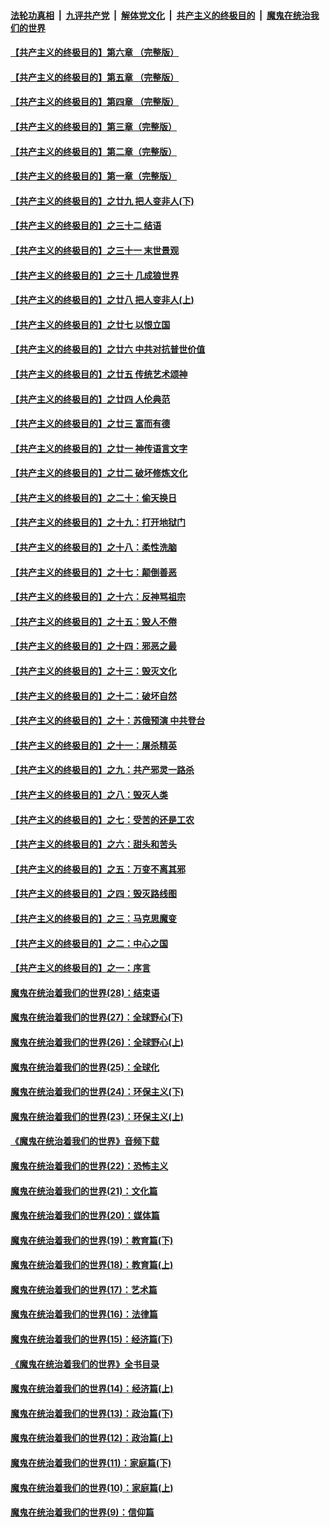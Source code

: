 ####  [法轮功真相](../../../../basic/blob/master/README.md?t=06120201) &nbsp;|&nbsp; [九评共产党](../../../../9ping.md/blob/master/README.md?t=06120201) &nbsp;|&nbsp; [解体党文化](../../../../jtdwh.md/blob/master/README.md?t=06120201)  &nbsp;|&nbsp; [共产主义的终极目的](../../../../gczydzjmd.md/blob/master/README.md?t=06120201) &nbsp;|&nbsp; [魔鬼在统治我们的世界](../../../../mgztzwmdsj.md/blob/master/README.md?t=06120201) 

#### [【共产主义的终极目的】第六章 （完整版）](../pages/nsc422/n11428913.md?t=06120201) 

#### [【共产主义的终极目的】第五章 （完整版）](../pages/nsc422/n11428912.md?t=06120201) 

#### [【共产主义的终极目的】第四章 （完整版）](../pages/nsc422/n11428907.md?t=06120201) 

#### [【共产主义的终极目的】第三章（完整版）](../pages/nsc422/n11428848.md?t=06120201) 

#### [【共产主义的终极目的】第二章（完整版）](../pages/nsc422/n11428831.md?t=06120201) 

#### [【共产主义的终极目的】第一章（完整版）](../pages/nsc422/n11417651.md?t=06120201) 

#### [【共产主义的终极目的】之廿九 把人变非人(下)](../pages/nsc422/n11344140.md?t=06120201) 

#### [【共产主义的终极目的】之三十二 结语](../pages/nsc422/n11360535.md?t=06120201) 

#### [【共产主义的终极目的】之三十一 末世景观](../pages/nsc422/n11351129.md?t=06120201) 

#### [【共产主义的终极目的】之三十 几成狼世界](../pages/nsc422/n11348280.md?t=06120201) 

#### [【共产主义的终极目的】之廿八 把人变非人(上)](../pages/nsc422/n11340492.md?t=06120201) 

#### [【共产主义的终极目的】之廿七 以恨立国](../pages/nsc422/n11336944.md?t=06120201) 

#### [【共产主义的终极目的】之廿六 中共对抗普世价值](../pages/nsc422/n11324785.md?t=06120201) 

#### [【共产主义的终极目的】之廿五 传统艺术颂神](../pages/nsc422/n11296396.md?t=06120201) 

#### [【共产主义的终极目的】之廿四 人伦典范](../pages/nsc422/n11296397.md?t=06120201) 

#### [【共产主义的终极目的】之廿三 富而有德](../pages/nsc422/n11283598.md?t=06120201) 

#### [【共产主义的终极目的】之廿一 神传语言文字](../pages/nsc422/n11263265.md?t=06120201) 

#### [【共产主义的终极目的】之廿二 破坏修炼文化](../pages/nsc422/n11245728.md?t=06120201) 

#### [【共产主义的终极目的】之二十：偷天换日](../pages/nsc422/n11238846.md?t=06120201) 

#### [【共产主义的终极目的】之十九：打开地狱门](../pages/nsc422/n11206376.md?t=06120201) 

#### [【共产主义的终极目的】之十八：柔性洗脑](../pages/nsc422/n11199994.md?t=06120201) 

#### [【共产主义的终极目的】之十七：颠倒善恶](../pages/nsc422/n11179782.md?t=06120201) 

#### [【共产主义的终极目的】之十六：反神骂祖宗](../pages/nsc422/n11166798.md?t=06120201) 

#### [【共产主义的终极目的】之十五：毁人不倦](../pages/nsc422/n11166792.md?t=06120201) 

#### [【共产主义的终极目的】之十四：邪恶之最](../pages/nsc422/n11150249.md?t=06120201) 

#### [【共产主义的终极目的】之十三：毁灭文化](../pages/nsc422/n11135227.md?t=06120201) 

#### [【共产主义的终极目的】之十二：破坏自然](../pages/nsc422/n11135214.md?t=06120201) 

#### [【共产主义的终极目的】之十：苏俄预演 中共登台](../pages/nsc422/n11118424.md?t=06120201) 

#### [【共产主义的终极目的】之十一：屠杀精英](../pages/nsc422/n11118442.md?t=06120201) 

#### [【共产主义的终极目的】之九：共产邪灵一路杀](../pages/nsc422/n11114139.md?t=06120201) 

#### [【共产主义的终极目的】之八：毁灭人类](../pages/nsc422/n11108503.md?t=06120201) 

#### [【共产主义的终极目的】之七：受苦的还是工农](../pages/nsc422/n11101809.md?t=06120201) 

#### [【共产主义的终极目的】之六：甜头和苦头](../pages/nsc422/n11096971.md?t=06120201) 

#### [【共产主义的终极目的】之五：万变不离其邪](../pages/nsc422/n11091285.md?t=06120201) 

#### [【共产主义的终极目的】之四：毁灭路线图](../pages/nsc422/n11086284.md?t=06120201) 

#### [【共产主义的终极目的】之三：马克思魔变](../pages/nsc422/n11061941.md?t=06120201) 

#### [【共产主义的终极目的】之二：中心之国](../pages/nsc422/n11047728.md?t=06120201) 

#### [【共产主义的终极目的】之一：序言](../pages/nsc422/n11086077.md?t=06120201) 

#### [魔鬼在统治着我们的世界(28)：结束语](../pages/nsc422/n10936246.md?t=06120201) 

#### [魔鬼在统治着我们的世界(27)：全球野心(下)](../pages/nsc422/n10928319.md?t=06120201) 

#### [魔鬼在统治着我们的世界(26)：全球野心(上)](../pages/nsc422/n10900318.md?t=06120201) 

#### [魔鬼在统治着我们的世界(25)：全球化](../pages/nsc422/n10788205.md?t=06120201) 

#### [魔鬼在统治着我们的世界(24)：环保主义(下)](../pages/nsc422/n10695307.md?t=06120201) 

#### [魔鬼在统治着我们的世界(23)：环保主义(上)](../pages/nsc422/n10688613.md?t=06120201) 

#### [《魔鬼在统治着我们的世界》音频下载](../pages/nsc422/n10635553.md?t=06120201) 

#### [魔鬼在统治着我们的世界(22)：恐怖主义](../pages/nsc422/n10614727.md?t=06120201) 

#### [魔鬼在统治着我们的世界(21)：文化篇](../pages/nsc422/n10597706.md?t=06120201) 

#### [魔鬼在统治着我们的世界(20)：媒体篇](../pages/nsc422/n10586579.md?t=06120201) 

#### [魔鬼在统治着我们的世界(19)：教育篇(下)](../pages/nsc422/n10564808.md?t=06120201) 

#### [魔鬼在统治着我们的世界(18)：教育篇(上)](../pages/nsc422/n10526970.md?t=06120201) 

#### [魔鬼在统治着我们的世界(17)：艺术篇](../pages/nsc422/n10499093.md?t=06120201) 

#### [魔鬼在统治着我们的世界(16)：法律篇](../pages/nsc422/n10485969.md?t=06120201) 

#### [魔鬼在统治着我们的世界(15)：经济篇(下)](../pages/nsc422/n10469975.md?t=06120201) 

#### [《魔鬼在统治着我们的世界》全书目录](../pages/nsc422/n10464261.md?t=06120201) 

#### [魔鬼在统治着我们的世界(14)：经济篇(上)](../pages/nsc422/n10457370.md?t=06120201) 

#### [魔鬼在统治着我们的世界(13)：政治篇(下)](../pages/nsc422/n10448270.md?t=06120201) 

#### [魔鬼在统治着我们的世界(12)：政治篇(上)](../pages/nsc422/n10444576.md?t=06120201) 

#### [魔鬼在统治着我们的世界(11)：家庭篇(下)](../pages/nsc422/n10440961.md?t=06120201) 

#### [魔鬼在统治着我们的世界(10)：家庭篇(上)](../pages/nsc422/n10435448.md?t=06120201) 

#### [魔鬼在统治着我们的世界(9)：信仰篇](../pages/nsc422/n10432159.md?t=06120201) 

